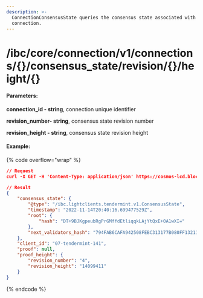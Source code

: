 ```yaml
---
description: >-
  ConnectionConsensusState queries the consensus state associated with the
  connection.
---
```


# /ibc/core/connection/v1/connections/{}/consensus\_state/revision/{}/height/{}

#### **Parameters:**

**connection\_id - string**, connection unique identifier

**revision\_number- string**, consensus state revision number

**revision\_height - string**, consensus state revision height

#### Example:

{% code overflow="wrap" %}
```json
// Request
curl -X GET -H 'Content-Type: application/json' https://cosmos-lcd.blockpi.network/cosmos/<your-api-key>/v1/ibc/core/connection/v1/connections/connection-187/consensus_state/revision/1/height/17409098

// Result
{
    "consensus_state": {
        "@type": "/ibc.lightclients.tendermint.v1.ConsensusState",
        "timestamp": "2022-11-14T20:40:16.699477529Z",
        "root": {
            "hash": "DT+9BJKgpeubRgPrGMffdEtliqqkLAjYtQxE+0A1wXI="
        },
        "next_validators_hash": "794FAB6CAFA942508FEBC313177B080FF13211CEC1EA71D90833F98AC6AA8000"
    },
    "client_id": "07-tendermint-141",
    "proof": null,
    "proof_height": {
        "revision_number": "4",
        "revision_height": "14099411"
    }
}
```
{% endcode %}

